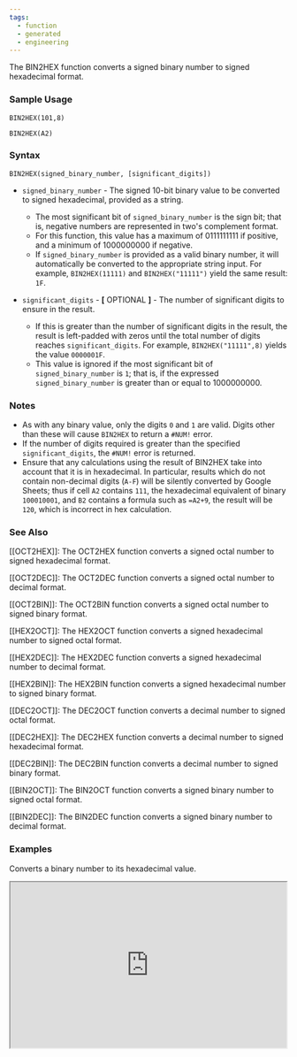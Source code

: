 ```yaml
---
tags:
  - function
  - generated
  - engineering
---
```


The BIN2HEX function converts a signed binary number to signed hexadecimal format.

### Sample Usage

`BIN2HEX(101,8)`

`BIN2HEX(A2)`

### Syntax

`BIN2HEX(signed_binary_number, [significant_digits])`

* `signed_binary_number` - The signed 10-bit binary value to be converted to signed hexadecimal, provided as a string.

  + The most significant bit of `signed_binary_number` is the sign bit; that is, negative numbers are represented in two's complement format.
  + For this function, this value has a maximum of 0111111111 if positive, and a minimum of 1000000000 if negative.
  + If `signed_binary_number` is provided as a valid binary number, it will automatically be converted to the appropriate string input. For example, `BIN2HEX(11111)` and `BIN2HEX("11111")` yield the same result: `1F`.
* `significant_digits` - **[** OPTIONAL **]** - The number of significant digits to ensure in the result.

  + If this is greater than the number of significant digits in the result, the result is left-padded with zeros until the total number of digits reaches `significant_digits`. For example, `BIN2HEX("11111",8)` yields the value `0000001F`.
  + This value is ignored if the most significant bit of `signed_binary_number` is `1`; that is, if the expressed `signed_binary_number` is greater than or equal to 1000000000.

### Notes

* As with any binary value, only the digits `0` and `1` are valid. Digits other than these will cause `BIN2HEX` to return a `#NUM!` error.
* If the number of digits required is greater than the specified `significant_digits`, the `#NUM!` error is returned.
* Ensure that any calculations using the result of BIN2HEX take into account that it is in hexadecimal. In particular, results which do not contain non-decimal digits (`A-F`) will be silently converted by Google Sheets; thus if cell `A2` contains `111`, the hexadecimal equivalent of binary `100010001`, and `B2` contains a formula such as `=A2+9`, the result will be `120`, which is incorrect in hex calculation.

### See Also

[[OCT2HEX]]: The OCT2HEX function converts a signed octal number to signed hexadecimal format.

[[OCT2DEC]]: The OCT2DEC function converts a signed octal number to decimal format.

[[OCT2BIN]]: The OCT2BIN function converts a signed octal number to signed binary format.

[[HEX2OCT]]: The HEX2OCT function converts a signed hexadecimal number to signed octal format.

[[HEX2DEC]]: The HEX2DEC function converts a signed hexadecimal number to decimal format.

[[HEX2BIN]]: The HEX2BIN function converts a signed hexadecimal number to signed binary format.

[[DEC2OCT]]: The DEC2OCT function converts a decimal number to signed octal format.

[[DEC2HEX]]: The DEC2HEX function converts a decimal number to signed hexadecimal format.

[[DEC2BIN]]: The DEC2BIN function converts a decimal number to signed binary format.

[[BIN2OCT]]: The BIN2OCT function converts a signed binary number to signed octal format.

[[BIN2DEC]]: The BIN2DEC function converts a signed binary number to decimal format.

### Examples

Converts a binary number to its hexadecimal value.

<iframe height="300" src="https://docs.google.com/spreadsheet/pub?key=0As3tAuweYU9QdFZtTmdtNXZkY21sb1NQRVVENmlLeXc&amp;single=true&amp;gid=0&amp;output=html&amp;widget=true" width="500"></iframe>